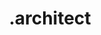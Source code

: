 ---
codehost: https://github.com/https://github.com/arc-repos
logohandle: arccodes
sort: architect
title: .architect
website: https://arc.codes/
---
